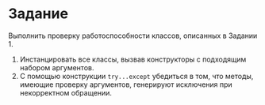 # Задание

Выполнить проверку работоспособности классов, описанных в Задании 1.

1. Инстанцировать все классы, вызвав конструкторы с подходящим набором аргументов.
2. С помощью конструкции `try...except` убедиться в том, что методы, имеющие проверку аргументов, генерируют исключения
   при некорректном обращении.